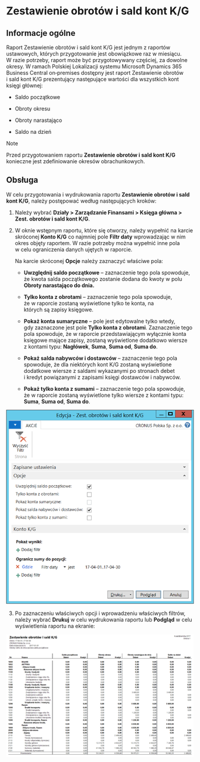 # Zestawienie obrotów i sald kont K/G 

## Informacje ogólne

Raport Zestawienie obrotów i sald kont K/G jest jednym z raportów ustawowych, których przygotowanie jest obowiązkowe raz w miesiącu. W razie potrzeby, raport może być przygotowywany częściej, za dowolne okresy. W ramach Polskiej Lokalizacji systemu Microsoft Dynamics 365 Business Central on‑premises dostępny jest raport Zestawienie obrotów i sald kont K/G prezentujący następujące wartości dla wszystkich kont księgi głównej:

-   Saldo początkowe

-   Obroty okresu

-   Obroty narastająco

-   Saldo na dzień

>[!NOTE]
>Przed przygotowaniem raportu **Zestawienie obrotów i sald
kont K/G** konieczne jest zdefiniowanie okresów obrachunkowych.

## Obsługa

W celu przygotowania i wydrukowania raportu **Zestawienie obrotów i sald
kont K/G**, należy postępować według następujących kroków:

1.  Należy wybrać **Działy \> Zarządzanie Finansami \> Księga główna \>
    Zest. obrotów i sald kont K/G**.

2.  W oknie wstępnym raportu, które się otworzy, należy wypełnić
    na karcie skróconej **Konto K/G** co najmniej pole **Filtr daty**
    wprowadzając w nim okres objęty raportem. W razie potrzeby można
    wypełnić inne pola w celu ograniczenia danych ujętych w raporcie.

    Na karcie skróconej **Opcje** należy zaznaczyć właściwe pola:

    -   **Uwzględnij saldo początkowe** – zaznaczenie tego pola spowoduje,
        że kwota salda początkowego zostanie dodana do kwoty w polu
        **Obroty narastająco do dnia.**
    
    -   **Tylko konta z obrotami** – zaznaczenie tego pola spowoduje,
        że w raporcie zostaną wyświetlone tylko te konta, na
        których są zapisy księgowe.
    
    -   **Pokaż konta sumaryczne** – pole jest edytowalne tylko wtedy,
        gdy zaznaczone jest pole **Tylko konta z obrotami**. Zaznaczenie
        tego pola spowoduje, że w raporcie przedstawiającym wyłącznie
        konta księgowe mające zapisy, zostaną wyświetlone dodatkowo
        wiersze z kontami typu: **Nagłówek**, **Suma**, **Suma od**,
        **Suma do**.
    
    -   **Pokaż salda nabywców i dostawców** – zaznaczenie tego pola
        spowoduje, że dla niektórych kont K/G zostaną wyświetlone
        dodatkowe wiersze z saldami wykazanymi po stronach debet i kredyt
        powiązanymi z zapisami księgi dostawców i nabywców.
    
    -   **Pokaż tylko konta z sumami** – zaznaczenie tego pola spowoduje,
        że w raporcie zostaną wyświetlone tylko wiersze z kontami typu:
        **Suma**, **Suma od**, **Suma do**.

  ![](media/image445.png)

3.  Po zaznaczeniu właściwych opcji i wprowadzeniu właściwych filtrów,
    należy wybrać **Drukuj** w celu wydrukowania raportu lub **Podgląd**
    w celu wyświetlenia raportu na ekranie:

  ![](media/image446.png)